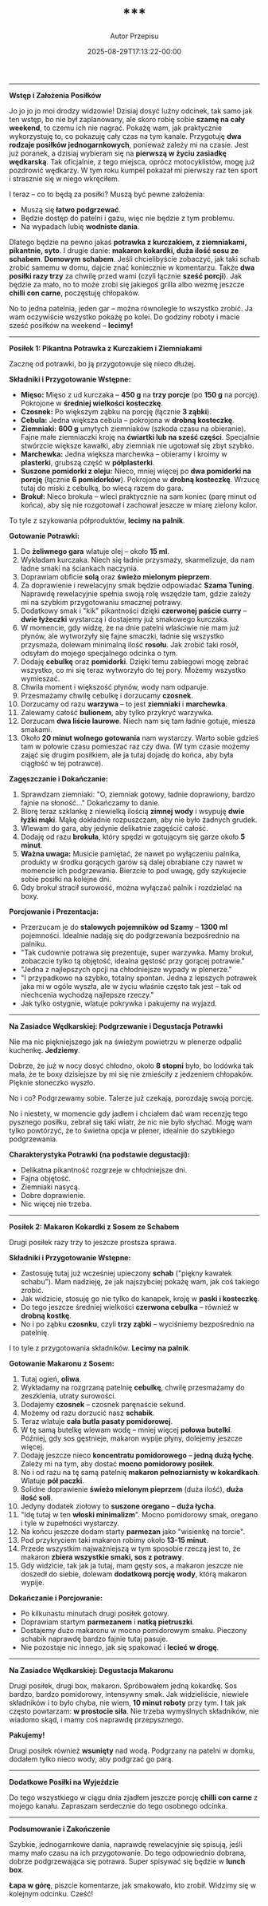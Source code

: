 ﻿---
draft: true
title: "***"
author: "Autor Przepisu"
recipe_image: images/recipe-headers/default.jpg
date: 2025-08-29T17:13:22-00:00
categories: ["do-kategoryzacji"]
tags: ["draft"]
tagline: "Przepis do sformatowania"
servings: 4
prep_time: 15
cook: true
cook_time: 30
calories: 300
protein: 20
fat: 10
carbohydrate: 25
---
***

**Wstęp i Założenia Posiłków**

Jo jo jo jo moi drodzy widzowie! Dzisiaj dosyć luźny odcinek, tak samo jak ten wstęp, bo nie był zaplanowany, ale skoro robię sobie **szamę na cały weekend**, to czemu ich nie nagrać. Pokażę wam, jak praktycznie wykorzystuję to, co pokazuję cały czas na tym kanale. Przygotuję **dwa rodzaje posiłków jednogarnkowych**, ponieważ zależy mi na czasie. Jest już poranek, a dzisiaj wybieram się na **pierwszą w życiu zasiadkę wędkarską**. Tak oficjalnie, z tego miejsca, oprócz motocyklistów, mogę już pozdrowić wędkarzy. W tym roku kumpel pokazał mi pierwszy raz ten sport i strasznie się w niego wkręciłem.

I teraz – co to będą za posiłki? Muszą być pewne założenia:

*   Muszą się **łatwo podgrzewać**.
*   Będzie dostęp do patelni i gazu, więc nie będzie z tym problemu.
*   Na wypadach lubię **wodniste dania**.

Dlatego będzie na pewno jakaś **potrawka z kurczakiem, z ziemniakami, pikantnie, syto**. I drugie danie: **makaron kokardki, duża ilość sosu ze schabem**. **Domowym schabem**. Jeśli chcielibyście zobaczyć, jak taki schab zrobić samemu w domu, dajcie znać koniecznie w komentarzu. Także **dwa posiłki razy trzy** za chwilę przed wami (czyli łącznie **sześć porcji**). Jak będzie za mało, no to może zrobi się jakiegoś grilla albo wezmę jeszcze **chilli con carne**, poczęstuję chłopaków.

No to jedna patelnia, jeden gar – można równolegle to wszystko zrobić. Ja wam oczywiście wszystko pokażę po kolei. Do godziny roboty i macie sześć posiłków na weekend – **lecimy!**

***

**Posiłek 1: Pikantna Potrawka z Kurczakiem i Ziemniakami**

Zacznę od potrawki, bo ją przygotowuje się nieco dłużej.

**Składniki i Przygotowanie Wstępne:**

*   **Mięso:** Mięso z ud kurczaka – **450 g** na **trzy porcje** (po **150 g** na porcję). Pokrojone w **średniej wielkości kosteczkę**.
*   **Czosnek:** Po większym ząbku na porcję (łącznie **3 ząbki**).
*   **Cebula:** Jedna większa cebula – pokrojona w **drobną kosteczkę**.
*   **Ziemniaki:** **600 g** umytych ziemniaków (szkoda czasu na obieranie). Fajne małe ziemniaczki kroję na **ćwiartki lub na sześć części**. Specjalnie stwórzcie większe kawałki, aby ziemniak nie ugotował się zbyt szybko.
*   **Marchewka:** Jedna większa marchewka – obieramy i kroimy w **plasterki**, grubszą część w **półplasterki**.
*   **Suszone pomidorki z oleju:** Nieco, mniej więcej po **dwa pomidorki na porcję** (łącznie **6 pomidorków**). Pokrojone w **drobną kosteczkę**. Wrzucę tutaj do miski z cebulką, bo wlecą razem do gara.
*   **Brokuł:** Nieco brokuła – wleci praktycznie na sam koniec (parę minut od końca), aby się nie rozgotował i zachował jeszcze w miarę zielony kolor.

To tyle z szykowania półproduktów, **lecimy na palnik**.

**Gotowanie Potrawki:**

1.  Do **żeliwnego gara** wlatuje olej – około **15 ml**.
2.  Wykładam kurczaka. Niech się ładnie przysmaży, skarmelizuje, da nam ładne smaki na ściankach naczynia.
3.  Doprawiam obficie **solą** oraz **świeżo mielonym pieprzem**.
4.  Za doprawienie i rewelacyjny smak będzie odpowiadać **Szama Tuning**. Naprawdę rewelacyjnie spełnia swoją rolę wszędzie tam, gdzie zależy mi na szybkim przygotowaniu smacznej potrawy.
5.  Dodatkowy smak i "kik" pikantności dzięki **czerwonej paście curry** – **dwie łyżeczki** wystarczą i dostajemy już smakowego kurczaka.
6.  W momencie, gdy widzę, że na dnie patelni właściwie nie mam już płynów, ale wytworzyły się fajne smaczki, ładnie się wszystko przysmaża, dolewam minimalną ilość **rosołu**. Jak zrobić taki rosół, odsyłam do mojego specjalnego odcinka o tym.
7.  Dodaję **cebulkę** oraz **pomidorki**. Dzięki temu zabiegowi mogę zebrać wszystko, co mi się teraz wytworzyło do tej pory. Możemy wszystko wymieszać.
8.  Chwila moment i większość płynów, wody nam odparuje.
9.  Przesmażamy chwilę cebulkę i dorzucamy **czosnek**.
10. Dorzucamy od razu **warzywa** – to jest **ziemniaki** i **marchewka**.
11. Zalewamy całość **bulionem**, aby tylko przykryć warzywka.
12. Dorzucam **dwa liście laurowe**. Niech nam się tam ładnie gotuje, miesza smakami.
13. Około **20 minut wolnego gotowania** nam wystarczy. Warto sobie gdzieś tam w połowie czasu pomieszać raz czy dwa. (W tym czasie możemy zająć się drugim posiłkiem, ale ja tutaj dojadę do końca, aby była ciągłość w tej potrawce).

**Zagęszczanie i Dokańczanie:**

1.  Sprawdzam ziemniaki: "O, ziemniak gotowy, ładnie doprawiony, bardzo fajnie na słoność..." Dokańczamy to danie.
2.  Biorę teraz szklankę z niewielką ilością **zimnej wody** i wsypuję **dwie łyżki mąki**. Mąkę dokładnie rozpuszczam, aby nie było żadnych grudek.
3.  Wlewam do gara, aby jedynie delikatnie zagęścić całość.
4.  Dodaję od razu **brokuła**, który spędzi w gotującym się garze około **5 minut**.
5.  **Ważna uwaga:** Musicie pamiętać, że nawet po wyłączeniu palnika, produkty w środku gorących garów są dalej obrabiane czy nawet w momencie ich podgrzewania. Bierzcie to pod uwagę, gdy szykujecie sobie posiłki na kolejne dni.
6.  Gdy brokuł stracił surowość, można wyłączać palnik i rozdzielać na boxy.

**Porcjowanie i Prezentacja:**

*   Przerzucam je do **stalowych pojemników od Szamy** – **1300 ml** pojemności. Idealnie nadają się do podgrzewania bezpośrednio na palniku.
*   "Tak cudownie potrawa się prezentuje, super warzywka. Mamy brokuł, zobaczcie tylko tą objętość, idealna gęstość przy gorącej potrawie."
*   "Jedna z najlepszych opcji na chłodniejsze wypady w plenerze."
*   "I przypadkowo na szybko, totalny spontan. Jedna z lepszych potrawek jaka mi w ogóle wyszła, ale w życiu właśnie często tak jest – tak od niechcenia wychodzą najlepsze rzeczy."
*   Jak tylko ostygnie, wlatuje pokrywka i pakujemy na wyjazd.

***

**Na Zasiadce Wędkarskiej: Podgrzewanie i Degustacja Potrawki**

Nie ma nic piękniejszego jak na świeżym powietrzu w plenerze odpalić kuchenkę. **Jedziemy**.

Dobrze, że już w nocy dosyć chłodno, około **8 stopni** było, bo lodówka tak mała, że te boxy dzisiejsze by mi się nie zmieściły z jedzeniem chłopaków. Pięknie słoneczko wyszło.

No i co? Podgrzewamy sobie. Talerze już czekają, porozdaję swoją porcję.

No i niestety, w momencie gdy jadłem i chciałem dać wam recenzję tego pysznego posiłku, zebrał się taki wiatr, że nic nie było słychać. Mogę wam tylko powtórzyć, że to świetna opcja w plener, idealnie do szybkiego podgrzewania.

**Charakterystyka Potrawki (na podstawie degustacji):**

*   Delikatna pikantność rozgrzeje w chłodniejsze dni.
*   Fajna objętość.
*   Ziemniaki nasycą.
*   Dobre doprawienie.
*   Nic więcej nie trzeba.

***

**Posiłek 2: Makaron Kokardki z Sosem ze Schabem**

Drugi posiłek razy trzy to jeszcze prostsza sprawa.

**Składniki i Przygotowanie Wstępne:**

*   Zastosuję tutaj już wcześniej upieczony **schab** ("piękny kawałek schabu"). Mam nadzieję, że jak najszybciej pokażę wam, jak coś takiego zrobić.
*   Jak widzicie, stosuję go nie tylko do kanapek, kroję w **paski i kosteczkę**.
*   Do tego jeszcze średniej wielkości **czerwona cebulka** – również w **drobną kostkę**.
*   No i po ząbku **czosnku**, czyli **trzy ząbki** – wyciśniemy bezpośrednio na patelnię.

I to tyle z przygotowania składników. **Lecimy na palnik**.

**Gotowanie Makaronu z Sosem:**

1.  Tutaj ogień, **oliwa**.
2.  Wykładamy na rozgrzaną patelnię **cebulkę**, chwilę przesmażamy do zeszklenia, utraty surowości.
3.  Dodajemy **czosnek** – czosnek paręnaście sekund.
4.  Możemy od razu dorzucić nasz **schabik**.
5.  Teraz wlatuje **cała butla pasaty pomidorowej**.
6.  W tę samą butelkę wlewam wodę – mniej więcej **połowa butelki**. Później, gdy sos gęstnieje, makaron wypije płyny, dolejemy jeszcze więcej.
7.  Dodaję jeszcze nieco **koncentratu pomidorowego** – **jedną dużą łychę**. Zależy mi na tym, aby dostać **mocno pomidorowy posiłek**.
8.  No i od razu na tę samą patelnię **makaron pełnoziarnisty w kokardkach**. Wlatuje **pół paczki**.
9.  Solidne doprawienie **świeżo mielonym pieprzem** (duża ilość), **duża ilość soli**.
10. Jedyny dodatek ziołowy to **suszone oregano** – **duża łycha**.
11. "Idę tutaj w ten **włoski minimalizm**". Mocno pomidorowy smak, oregano i tyle w zupełności wystarczy.
12. Na końcu jeszcze dodam starty **parmezan** jako "wisienkę na torcie".
13. Pod przykryciem taki makaron robimy około **13-15 minut**.
14. Przede wszystkim najważniejszą w tym sposobie rzeczą jest to, że makaron **zbiera wszystkie smaki, sos z potrawy**.
15. Gdy widzicie, tak jak ja tutaj, mam gęsty sos, a makaron jeszcze nie doszedł do siebie, dolewam **dodatkową porcję wody**, którą makaron wypije.

**Dokańczanie i Porcjowanie:**

*   Po kilkunastu minutach drugi posiłek gotowy.
*   Doprawiam startym **parmezanem** i **natką pietruszki**.
*   Dostajemy dużo makaronu w mocno pomidorowym smaku. Pieczony schabik naprawdę bardzo fajnie tutaj pasuje.
*   Nie pozostaje nic innego, jak się spakować i **lecieć w drogę**.

***

**Na Zasiadce Wędkarskiej: Degustacja Makaronu**

Drugi posiłek, drugi box, makaron. Spróbowałem jedną kokardkę. Sos bardzo, bardzo pomidorowy, intensywny smak. Jak widzieliście, niewiele składników i to było chyba, nie wiem, **10 minut roboty** przy tym. I tak jak często powtarzam: **w prostocie siła**. Nie trzeba wymyślnych składników, nie wiadomo skąd, i mamy coś naprawdę przepysznego.

**Pakujemy!**

Drugi posiłek również **wsunięty** nad wodą. Podgrzany na patelni w domku, dodałem tylko nieco wody, aby podgrzać go parą.

***

**Dodatkowe Posiłki na Wyjeździe**

Do tego wszystkiego w ciągu dnia zjadłem jeszcze porcję **chilli con carne** z mojego kanału. Zapraszam serdecznie do tego osobnego odcinka.

***

**Podsumowanie i Zakończenie**

Szybkie, jednogarnkowe dania, naprawdę rewelacyjnie się spisują, jeśli mamy mało czasu na ich przygotowanie. Do tego odpowiednio dobrana, dobrze podgrzewająca się potrawa. Super spisywać się będzie w **lunch box**.

**Łapa w górę**, piszcie komentarze, jak smakowało, kto zrobił. Widzimy się w kolejnym odcinku. Cześć!